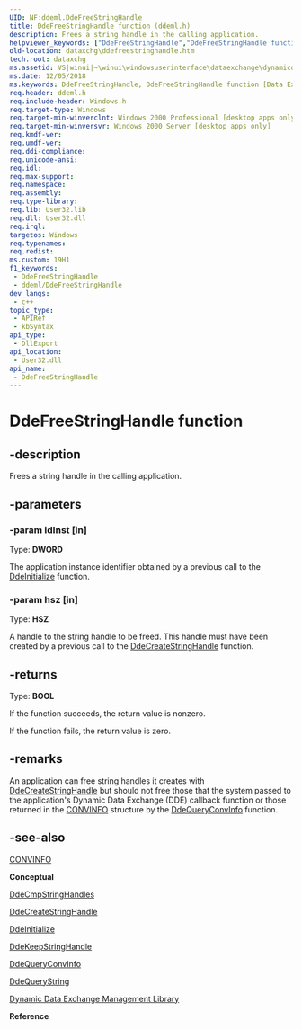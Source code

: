 ```yaml
---
UID: NF:ddeml.DdeFreeStringHandle
title: DdeFreeStringHandle function (ddeml.h)
description: Frees a string handle in the calling application.
helpviewer_keywords: ["DdeFreeStringHandle","DdeFreeStringHandle function [Data Exchange]","_win32_DdeFreeStringHandle","_win32_ddefreestringhandle_cpp","dataxchg.ddefreestringhandle","ddeml/DdeFreeStringHandle","winui._win32_ddefreestringhandle"]
old-location: dataxchg\ddefreestringhandle.htm
tech.root: dataxchg
ms.assetid: VS|winui|~\winui\windowsuserinterface\dataexchange\dynamicdataexchangemanagementlibrary\dynamicdataexchangemanagementreference\dynamicdataexchangemanagementfunctions\ddefreestringhandle.htm
ms.date: 12/05/2018
ms.keywords: DdeFreeStringHandle, DdeFreeStringHandle function [Data Exchange], _win32_DdeFreeStringHandle, _win32_ddefreestringhandle_cpp, dataxchg.ddefreestringhandle, ddeml/DdeFreeStringHandle, winui._win32_ddefreestringhandle
req.header: ddeml.h
req.include-header: Windows.h
req.target-type: Windows
req.target-min-winverclnt: Windows 2000 Professional [desktop apps only]
req.target-min-winversvr: Windows 2000 Server [desktop apps only]
req.kmdf-ver: 
req.umdf-ver: 
req.ddi-compliance: 
req.unicode-ansi: 
req.idl: 
req.max-support: 
req.namespace: 
req.assembly: 
req.type-library: 
req.lib: User32.lib
req.dll: User32.dll
req.irql: 
targetos: Windows
req.typenames: 
req.redist: 
ms.custom: 19H1
f1_keywords:
 - DdeFreeStringHandle
 - ddeml/DdeFreeStringHandle
dev_langs:
 - c++
topic_type:
 - APIRef
 - kbSyntax
api_type:
 - DllExport
api_location:
 - User32.dll
api_name:
 - DdeFreeStringHandle
---
```


# DdeFreeStringHandle function


## -description

Frees a string handle in the calling application.

## -parameters

### -param idInst [in]

Type: <b>DWORD</b>

The application instance identifier obtained by a previous call to the <a href="/windows/desktop/api/ddeml/nf-ddeml-ddeinitializea">DdeInitialize</a> function.

### -param hsz [in]

Type: <b>HSZ</b>

A handle to the string handle to be freed. This handle must have been created by a previous call to the <a href="/windows/desktop/api/ddeml/nf-ddeml-ddecreatestringhandlea">DdeCreateStringHandle</a> function.

## -returns

Type: <b>BOOL</b>

If the function succeeds, the return value is nonzero.

If the function fails, the return value is zero.

## -remarks

An application can free string handles it creates with <a href="/windows/desktop/api/ddeml/nf-ddeml-ddecreatestringhandlea">DdeCreateStringHandle</a> but should not free those that the system passed to the application's Dynamic Data Exchange (DDE) callback function or those returned in the <a href="/windows/desktop/api/ddeml/ns-ddeml-convinfo">CONVINFO</a> structure by the <a href="/windows/desktop/api/ddeml/nf-ddeml-ddequeryconvinfo">DdeQueryConvInfo</a> function.

## -see-also

<a href="/windows/desktop/api/ddeml/ns-ddeml-convinfo">CONVINFO</a>



<b>Conceptual</b>



<a href="/windows/desktop/api/ddeml/nf-ddeml-ddecmpstringhandles">DdeCmpStringHandles</a>



<a href="/windows/desktop/api/ddeml/nf-ddeml-ddecreatestringhandlea">DdeCreateStringHandle</a>



<a href="/windows/desktop/api/ddeml/nf-ddeml-ddeinitializea">DdeInitialize</a>



<a href="/windows/desktop/api/ddeml/nf-ddeml-ddekeepstringhandle">DdeKeepStringHandle</a>



<a href="/windows/desktop/api/ddeml/nf-ddeml-ddequeryconvinfo">DdeQueryConvInfo</a>



<a href="/windows/desktop/api/ddeml/nf-ddeml-ddequerystringa">DdeQueryString</a>



<a href="/windows/desktop/dataxchg/dynamic-data-exchange-management-library">Dynamic Data Exchange Management Library</a>



<b>Reference</b>